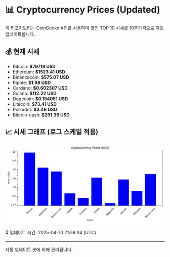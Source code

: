 
# 📊 Cryptocurrency Prices (Updated)

이 리포지토리는 CoinGecko API를 사용하여 코인 TOP 10 시세를 10분가격으로 자동 업데이트합니다.

## 💰 현재 시세
- Bitcoin: **$79719 USD**
- Ethereum: **$1523.41 USD**
- Binancecoin: **$575.07 USD**
- Ripple: **$1.98 USD**
- Cardano: **$0.602307 USD**
- Solana: **$112.22 USD**
- Dogecoin: **$0.154051 USD**
- Litecoin: **$73.41 USD**
- Polkadot: **$3.46 USD**
- Bitcoin-cash: **$291.36 USD**

## 📈 시세 그래프 (로그 스케일 적용)
![Crypto Prices](crypto_prices.png)

⏳ 업데이트 시간: 2025-04-10 21:59:34 (UTC)

---
자동 업데이트 봇에 의해 관리됩니다.
